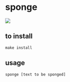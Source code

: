# sponge

<p align="left">
<a href="https://travis-ci.com/sushisharkjl/sponge"><img src="https://travis-ci.com/sushisharkjl/sponge.svg?branch=master"></a>
</p>

## to install
`make install`

## usage
`sponge [text to be sponged]`
